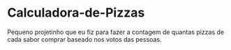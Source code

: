 # Calculadora-de-Pizzas
Pequeno projetinho que eu fiz para fazer a contagem de quantas pizzas de cada sabor comprar baseado nos votos das pessoas.
